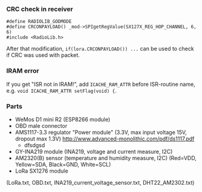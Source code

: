 ### CRC check in receiver
```
#define RADIOLIB_GODMODE
#define CRCONPAYLOAD() _mod->SPIgetRegValue(SX127X_REG_HOP_CHANNEL, 6, 6)
#include <RadioLib.h>
```
After that modification, `if(lora.CRCONPAYLOAD()) ...` can be used to check if CRC was used with packet.

### IRAM error
If you get "ISR not in IRAM!", add `ICACHE_RAM_ATTR` before ISR-routine name, e.g. `void ICACHE_RAM_ATTR setFlag(void) {`.

### Parts
- WeMos D1 mini R2 (ESP8266 module)
- OBD male connector
- AMS1117-3.3 regulator "Power module" (3.3V, max input voltage 15V, dropout max 1.3V) http://www.advanced-monolithic.com/pdf/ds1117.pdf
  - dfsdgsd
- GY-INA219 module (INA219, voltage and current measure, I2C)
- AM2320(B) sensor (temperature and humidity measure, I2C) (Red=VDD, Yellow=SDA, Black=GND, White=SCL)
- LoRa SX1276 module

(LoRa.txt, OBD.txt, INA219_current_voltage_sensor.txt, DHT22_AM2302.txt)

